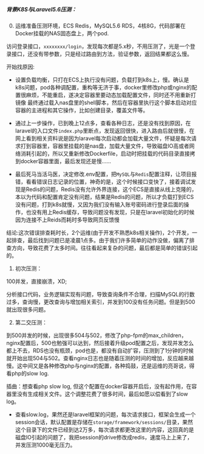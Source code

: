 ##### 背景K8S与Laravel5.6压测：

0. 运维准备压测环境，ECS Redis，MySQL5.6 RDS，4核8G，代码部署在Docker挂载的NAS固态盘上，两个pod.

访问登录接口，`xxxxxxxx/login`，发现每次都是5.x秒，不用压测了，光是一个登录接口，还没有带参数，只是经过路由到方法，验证参数，返回结果都这么慢。

开始找原因:
* 设置负载均衡，只打在ECS上执行没有问题，负载打到k8s上，慢。确认是k8s问题，pod各种调配置，重构等无济于事，docker里修改php或nginx的配置很麻烦，不能重启，遂决定容器里要动态加载配置文件，同时还不用重新打镜像
最终通过载入nas盘里的shell脚本，然后在容器里执行这个脚本启动对应容器的主进程和其它操作，比如创建目录，覆盖文件等。

* 通过上一步操作，已到晚上12点多，查看各种日志，还是没有找到原因，在laravel的入口文件`index.php`里断点，发现返回很快，进入路由后就很慢，在网上看到相关资料说是因为laravel每次启动都会加载大量文件，怀疑是每次请求打到容器里，容器里挂载的是nas盘，加载大量文件，导致磁盘IO高或者网络消耗引起的，所以又重新修改Dockerfile，启动时把挂载的代码目录直接拷到docker容器里面，最后发现还是慢......

* 最后死马当活马医，决定修改.env配置，把`MySQL`与`Redis`配置注释，让项目报错，看看错误日志记录的位置，神奇的是，这个时候接口变快了，接着调试发现是Redis的问题，Redis没有允许外界连接，这个ECS是直接从线上克隆的，本以为代码和配置肯定没有问题，结果是Redis的问题，所以才负载打到ECS没有问题，打到k8s就慢，又因为我们没有输入账号密码进行登录后面的操作，也没有用上Redis缓存，导致问题没有发现，只是在laravel初始化的时候因为连接不上Reids而耗时多导致网页反馈慢

结论:这次错误排查耗时长，2个运维(由于开发不熟悉k8s相关操作)，2个开发，一起排查，最后找到问题已是凌晨1点多。由于我们许多简单的动作没做，偏离了排查方向，导致花费了太多时间。往往看起来复杂的问题，最后都是简单的错误引起的。

1. 初次压测：

100并发，直接崩溃，XD;

分析接口代码，业务逻辑实现有问题，导致查询条件不合理，扫描MySQL的行数过多，查询慢，更改查询与增加相关索引，并发到100没有任务问题。但是到500就出现很多问题。

2. 第二交压测：

到500并发的时候，出现很多504与502，修改了php-fpm的max_children，nginx配置后，500也勉强可以达到，然后接着升级pod配置之后，发现并发怎么都上不去，RDS也没有瓶颈，pod也是，都没有自动扩容，压测到了1分钟的时候就开始出现504与502。查看nginx日志也是随着压测的时间的增加，反应越来越慢。这中间又是各种修改php与nginx的配置，各种捣鼓，还是运维的亮哥说，得看php的slow
log.

插曲：想查看php slow log, 但这个配置在docker容器开启后，没有起作用，在容器里没有生成相关文件。这个调整花费了很多时间，最后如愿以偿看到了slow
log。

* 查看slow.log，果然还是laravel框架的问题，每次请求接口，框架会生成一个session会话，默认配置是存储在`storage/framework/sessions/`目录，果然这个目录下的文件已经到达2万多，每次请求都更改这里的内容，这回真的是磁盘IO引起的问题了，我把session的drive修改成redis，速度马上上来了，并发压测1000毫无压力。
